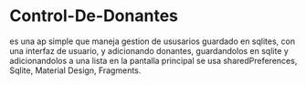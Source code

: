 # Control-De-Donantes
es una ap simple que maneja gestion de ususarios guardado en sqlites, con una interfaz de usuario, y adicionando donantes, guardandolos en sqlite y adicionandolos a una lista en 
la pantalla principal
se usa sharedPreferences, Sqlite, Material Design, Fragments.

